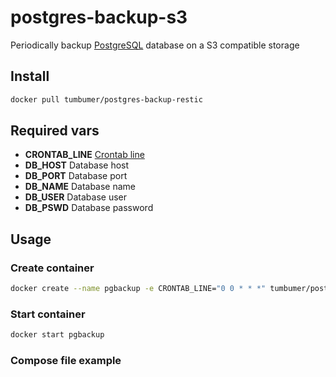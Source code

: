 # postgres-backup-s3

Periodically backup [PostgreSQL](https://www.postgresql.org) database on a S3 compatible storage

## Install

```bash
docker pull tumbumer/postgres-backup-restic
```

## Required vars

* **CRONTAB_LINE** [Crontab line](https://crontab.guru)
* **DB_HOST** Database host
* **DB_PORT** Database port
* **DB_NAME** Database name
* **DB_USER** Database user
* **DB_PSWD** Database password

## Usage

### Create container

```bash
docker create --name pgbackup -e CRONTAB_LINE="0 0 * * *" tumbumer/postgres-backup-restic
```

### Start container

```bash
docker start pgbackup
```

### Compose file example
